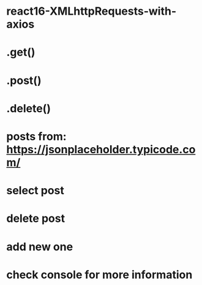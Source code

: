 # react16-XMLhttpRequests-with-axios

# .get()
# .post()
# .delete()

# posts from: https://jsonplaceholder.typicode.com/

# select post
# delete post
# add new one

# check console for more information
